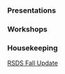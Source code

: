### Presentations
### Workshops
### Housekeeping
[RSDS Fall Update](https://meginwinnipeg.github.io/slides/fall2020.html)

